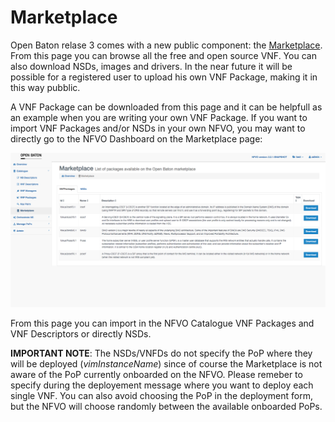 # Marketplace

Open Baton relase 3 comes with a new public component: the [Marketplace](http://marketplace.openbaton.org/#/). From this page you can browse all the free and open source VNF. You can also download NSDs, images and drivers. In the near future it will be possible for a registered user to upload his own VNF Package, making it in this way pubblic.

A VNF Package can be downloaded from this page and it can be helpfull as an example when you are writing your own VNF Package. If you want to import VNF Packages and/or NSDs in your own NFVO, you may want to directly go to the NFVO Dashboard on the Marketplace page:

![NFVO Marketplace page][nfvo-marketplace-page]

From this page you can import in the NFVO Catalogue VNF Packages and VNF Descriptors or directly NSDs.

**IMPORTANT NOTE**: The NSDs/VNFDs do not specify the PoP where they will be deployed (_vimInstanceName_) since of course the Marketplace is not aware of the PoP currently onboarded on the NFVO. Please remeber to specify during the deployement message where you want to deploy each single VNF. You can also avoid choosing the PoP in the deployment form, but the NFVO will choose randomly between the available onboarded PoPs. 

[nfvo-marketplace-page]:images/nfvo-marketplace-page.png